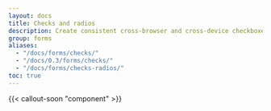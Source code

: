 ```yaml
---
layout: docs
title: Checks and radios
description: Create consistent cross-browser and cross-device checkboxes and radios with our completely rewritten checks component.
group: forms
aliases:
  - "/docs/forms/checks/"
  - "/docs/0.3/forms/checks/"
  - "/docs/forms/checks-radios/"
toc: true
---
```


{{< callout-soon "component" >}}
